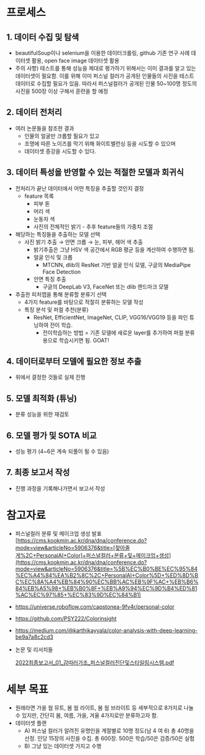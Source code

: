 # 프로세스

## 1. 데이터 수집 및 탐색

- beautifulSoup이나 selenium을 이용한 데이터크롤링, github 기존 연구 사례 데이터셋 활용, open face image 데이터셋 활용
- 주의 사항)
테스트를 통해 성능을 제대로 평가하기 위해서는 이미 결과를 알고 있는 데이터셋이 필요함. 이를 위해 이미 퍼스널 컬러가 공개된 인물들의 사진을 테스트 데이터로 수집할 필요가 있음. 
따라서 퍼스널컬러가 공개된 인물 50~100명 정도의 사진을 500장 이상 구해서 훈련을 할 예정

## 2. 데이터 전처리

- 여러 논문들을 참조한 결과
    - 인물의 얼굴만 크롭할 필요가 있고
    - 조명에 따른 노이즈를 막기 위해 화이트밸런싱 등을 시도할 수 있으며
    - 데이터셋 증강을 시도할 수 있다.

## 3. 데이터 특성을 반영할 수 있는 적절한 모델과 회귀식

- 전처리가 끝난 데이터에서 어떤 특징을 추출할 것인지 결정
    - feature 목록
        - 피부 톤
        - 머리 색
        - 눈동자 색
        - 사진의 전체적인 밝기 - 추후 feature들의 가중치 조절
- 해당하는 특징들을 추출하는 모델 선택
    - 사진 밝기 추출 → 안면 크롭 → 눈, 피부, 헤어 색 추출
        - 밝기추출은 그냥 HSV 색 공간에서 RGB 평균 등을 계산하여 수행하면 됨.
        - 얼굴 인식 및 크롭
            - MTCNN, dlib의 ResNet 기반 얼굴 인식 모델, 구글의 MediaPipe Face Detection
        - 안면 특징 추출
            - 구글의 DeepLab V3, FaceNet 또는 dlib 랜드마크 모델
- 추출한 피처맵을 통해 분류할 분류기 선택
    - 4가지 feature를 바탕으로 적절히 분류하는 모델 작성
    - 특징 분석 및 퍼컬 추천(분류)
        - ResNet, EfficientNet, ImageNet, CLIP, VGG16/VGG19 등을 파인 튜닝하여 전이 학습.
            - 전이학습하는 방법 = 기존 모델에 새로운 layer를 추가하여 퍼컬 분류용으로 학습시키면 됨. GOAT!

## 4. 데이터로부터 모델에 필요한 정보 추출

- 위에서 결정한 것들로 실제 진행

## 5. 모델 최적화 (튜닝)

- 분류 성능을 위한 재검토

## 6. 모델 평가 및 SOTA 비교

- 성능 평가 (4~6은 계속 되풀이 될 수 있음)

## 7. 최종 보고서 작성

- 진행 과정을 기록해나가면서 보고서 작성

# 참고자료

- 퍼스널컬러 분류 및 메이크업 생성 발표
[https://cms.kookmin.ac.kr/dna/dna/conference.do?mode=view&articleNo=5906376&title=[찾아줄게%2C+PersonalAI+Color]+퍼스널컬러+분류+및+메이크업+생성](https://cms.kookmin.ac.kr/dna/dna/conference.do?mode=view&articleNo=5906376&title=%5B%EC%B0%BE%EC%95%84%EC%A4%84%EA%B2%8C%2C+PersonalAI+Color%5D+%ED%8D%BC%EC%8A%A4%EB%84%90%EC%BB%AC%EB%9F%AC+%EB%B6%84%EB%A5%98+%EB%B0%8F+%EB%A9%94%EC%9D%B4%ED%81%AC%EC%97%85+%EC%83%9D%EC%84%B1)
- https://universe.roboflow.com/capstonea-9fv4r/personal-color
- https://github.com/PSY222/Colorinsight
- https://medium.com/@karthikayyala/color-analysis-with-deep-learning-be9a7a8c2cd3
- 논문 및 리서치들
    
    [2022최종보고서_01_감따러가조_퍼스널컬러진단및스타일링시스템.pdf](https://prod-files-secure.s3.us-west-2.amazonaws.com/53547203-fa23-4383-883c-11311cacccb7/b8bfd187-7144-4c08-a847-d09920bd52df/2022%EC%B5%9C%EC%A2%85%EB%B3%B4%EA%B3%A0%EC%84%9C_01_%EA%B0%90%EB%94%B0%EB%9F%AC%EA%B0%80%EC%A1%B0_%ED%8D%BC%EC%8A%A4%EB%84%90%EC%BB%AC%EB%9F%AC%EC%A7%84%EB%8B%A8%EB%B0%8F%EC%8A%A4%ED%83%80%EC%9D%BC%EB%A7%81%EC%8B%9C%EC%8A%A4%ED%85%9C.pdf)
    

# 세부 목표

- 원래라면 가을 웜 뮤트, 봄 웜 라이트, 봄 웜 브라이트 등 세부적으로 8가지로 나눌 수 있지만, 간단히 봄, 여름, 가을, 겨울 4가지로만 분류하고자 함.
- 데이터셋 플랜
    - A) 퍼스널 컬러가 알려진 유명인을 계절별로 10명 정도(남 4 여 6) 총 40명을 선정. 인당 15장의 사진을 수집. 총 600장. 500은 학습/50은 검증/50은 실험
    - B) 그냥 있는 데이터셋 가지고 수행
